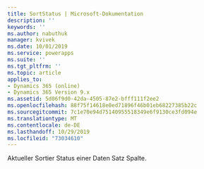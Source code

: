 ```yaml
---
title: SortStatus | Microsoft-Dokumentation
description: ''
keywords: ''
ms.author: nabuthuk
manager: kvivek
ms.date: 10/01/2019
ms.service: powerapps
ms.suite: ''
ms.tgt_pltfrm: ''
ms.topic: article
applies_to:
- Dynamics 365 (online)
- Dynamics 365 Version 9.x
ms.assetid: 5d06f9d0-42da-4505-87e2-bfff111f2ee2
ms.openlocfilehash: 88f75f14618e0ed71896f46b01eb68227385b22c
ms.sourcegitcommit: 7c1e70e94d75140955518349e6f9130ce3fd094e
ms.translationtype: MT
ms.contentlocale: de-DE
ms.lasthandoff: 10/29/2019
ms.locfileid: "73034610"
---
```

Aktueller Sortier Status einer Daten Satz Spalte.
